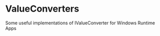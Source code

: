 ValueConverters
===============

Some useful implementations of IValueConverter for Windows Runtime Apps
